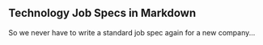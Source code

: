 ## Technology Job Specs in Markdown 

So we never have to write a standard job spec again for a new company...
